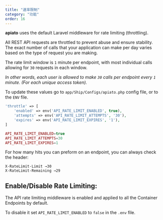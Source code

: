 ```yaml
---
title: "速率限制"
category: "功能"
order: 16
---
```


**apiato** uses the default Laravel middleware for rate limiting (throttling).

All REST API requests are throttled to prevent abuse and ensure stability. 
The exact number of calls that your application can make per day varies based on the type of request you are making.

The rate limit window is `1` minute per endpoint, with most individual calls allowing for `30` requests in each window.

*In other words, each user is allowed to make `30` calls per endpoint every `1` minute. (For each unique access token).*



To update these values go to `app/Ship/Configs/apiato.php` config file, or to the `ENV` file.

```php
'throttle' => [
    'enabled' => env('API_RATE_LIMIT_ENABLED', true),
    'attempts' => env('API_RATE_LIMIT_ATTEMPTS', '30'),
    'expires' => env('API_RATE_LIMIT_EXPIRES', '1'),
]
```

```php
API_RATE_LIMIT_ENABLED=true
API_RATE_LIMIT_ATTEMPTS=30
API_RATE_LIMIT_EXPIRES=1
```

For how many hits you can preform on an endpoint, you can always check the header:

```
X-RateLimit-Limit →30
X-RateLimit-Remaining →29
```


## Enable/Disable Rate Limiting:

The API rate limiting middleware is enabled and applied to all the Container Endpoints by default.

To disable it set `API_RATE_LIMIT_ENABLED` to `false` in the `.env` file.


